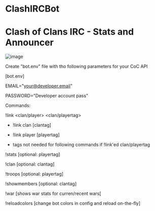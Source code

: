 # ClashIRCBot
# Clash of Clans IRC - Stats and Announcer

![image](https://i.imgur.com/J1w8zaD.png)


Create "bot.env" file with tho following parameters for your CoC API

[bot.env]


EMAIL="your@developer.email"

PASSWORD="Developer account pass"


Commands:


!link <clan/player> <clan/playertag>
   - !link clan [clantag]
   - !link player [playertag]
    
- tags not needed for following commands if !link'ed clan/playertag
  
!stats [optional: playertag]

!clan [optional: clantag]

!troops [optional: playertag]

!showmembers [optional: clantag]

!war [shows war stats for curren/recent wars[

!reloadcolors [change bot colors in config and reload on-the-fly]
